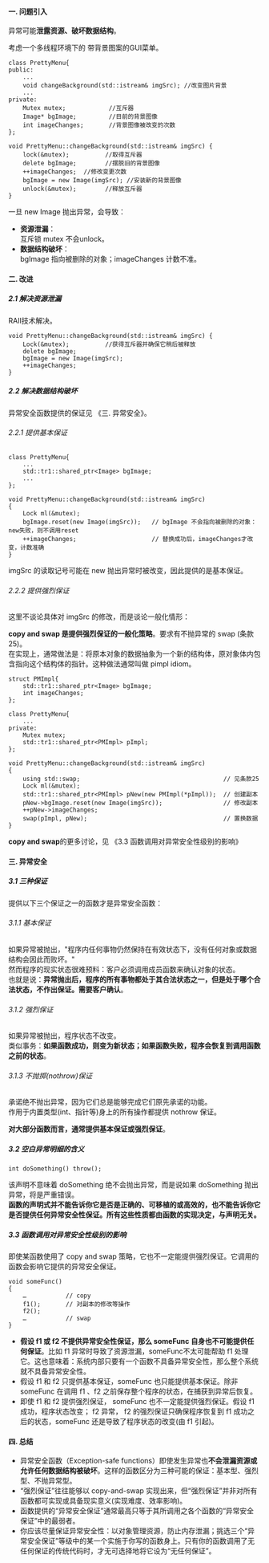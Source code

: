 #### 一. 问题引入
异常可能**泄露资源、破坏数据结构**。  

考虑一个多线程环境下的 带背景图案的GUI菜单。  

	class PrettyMenu{
    public:
        ...
        void changeBackground(std::istream& imgSrc); //改变图片背景
        ...
    private:
        Mutex mutex;       		//互斥器
        Image* bgImage;    		//目前的背景图像
        int imageChanges; 		//背景图像被改变的次数
    };
    
    void PrettyMenu::changeBackground(std::istream& imgSrc) {
        lock(&mutex);          //取得互斥器
        delete bgImage;        //摆脱旧的背景图像
        ++imageChanges;  //修改变更次数
        bgImage = new Image(imgSrc); //安装新的背景图像
        unlock(&mutex);        //释放互斥器
    }

一旦 new Image 抛出异常，会导致：  

- **资源泄漏**：  
互斥锁 mutex 不会unlock。  
- **数据结构破坏**：  
bgImage 指向被删除的对象；imageChanges 计数不准。

#### 二. 改进
##### 2.1 解决资源泄漏
RAII技术解决。  

	void PrettyMenu::changeBackground(std::istream& imgSrc) {
        Lock(&mutex);          //获得互斥器并确保它稍后被释放
        delete bgImage;       
        bgImage = new Image(imgSrc);
        ++imageChanges; 
    }

##### 2.2 解决数据结构破坏
异常安全函数提供的保证见 《三. 异常安全》。  

###### 2.2.1 提供基本保证  

	class PrettyMenu{
	    ...
	    std::tr1::shared_ptr<Image> bgImage;
	    ...
	};
	
	void PrettyMenu::changeBackground(std::istream& imgSrc)
	{
	    Lock ml(&mutex);
	    bgImage.reset(new Image(imgSrc));	// bgImage 不会指向被删除的对象：new失败，则不调用reset
	    ++imageChanges;						// 替换成功后，imageChanges才改变，计数准确
	}

imgSrc 的读取记号可能在 new 抛出异常时被改变，因此提供的是基本保证。  

###### 2.2.2 提供强烈保证
这里不谈论具体对 imgSrc 的修改，而是谈论一般化情形：  
 
**copy and swap 是提供强烈保证的一般化策略**。要求有不抛异常的 swap (条款25)。  
在实现上，通常做法是：将原本对象的数据抽象为一个新的结构体，原对象体内包含指向这个结构体的指针。这种做法通常叫做 pimpl idiom。  

	struct PMImpl{
	    std::tr1::shared_ptr<Image> bgImage;
	    int imageChanges;
	};
	
	class PrettyMenu{
	    ...
	private:
	    Mutex mutex;
	    std::tr1::shared_ptr<PMImpl> pImpl;
	};
	
	void PrettyMenu::changeBackground(std::istream& imgSrc)
	{
	    using std::swap;										// 见条款25
	    Lock ml(&mutex);
	    std::tr1::shared_ptr<PMImpl> pNew(new PMImpl(*pImpl));	// 创建副本
	    pNew->bgImage.reset(new Image(imgSrc)); 				// 修改副本
	    ++pNew->imageChanges;
	    swap(pImpl, pNew);										// 置换数据
	}

**copy and swap**的更多讨论，见 《3.3 函数调用对异常安全性级别的影响》


#### 三. 异常安全
##### 3.1 三种保证
提供以下三个保证之一的函数才是异常安全函数：  

###### 3.1.1 基本保证
如果异常被抛出，"程序内任何事物仍然保持在有效状态下，没有任何对象或数据结构会因此而败坏。"  
然而程序的现实状态很难预料：客户必须调用成员函数来确认对象的状态。  
也就是说：**异常抛出后，程序的所有事物都处于其合法状态之一，但是处于哪个合法状态，不作出保证。需要客户确认**。  

###### 3.1.2 强烈保证
如果异常被抛出，程序状态不改变。  
类似事务：**如果函数成功，则变为新状态；如果函数失败，程序会恢复到调用函数之前的状态**。  

###### 3.1.3 不抛掷(nothrow)保证
承诺绝不抛出异常，因为它们总是能够完成它们原先承诺的功能。  
作用于内置类型(int、指针等)身上的所有操作都提供 nothrow 保证。  

**对大部分函数而言，通常提供基本保证或强烈保证**。

##### 3.2 空白异常明细的含义

	int doSomething() throw();

该声明不意味着 doSomething 绝不会抛出异常，而是说如果 doSomething 抛出异常，将是严重错误。  
**函数的声明式并不能告诉你它是否是正确的、可移植的或高效的，也不能告诉你它是否提供任何异常安全性保证。所有这些性质都由函数的实现决定，与声明无关。**

##### 3.3 函数调用对异常安全性级别的影响
即使某函数使用了 copy and swap 策略，它也不一定能提供强烈保证。它调用的函数会影响它提供的异常安全保证。    

	void someFunc()
	{
	    …			// copy
	    f1();		// 对副本的修改等操作
	    f2();
	    …			// swap
	}

- **假设 f1 或 f2 不提供异常安全性保证，那么 someFunc 自身也不可能提供任何保证**。比如 f1 异常时导致了资源泄漏，someFunc不太可能帮助 f1 处理它。这也意味着：系统内部只要有一个函数不具备异常安全性，那么整个系统就不具备异常安全性。
- 假设 f1 和 f2 只提供基本保证，someFunc 也只能提供基本保证。除非 someFunc 在调用 f1 、f2 之前保存整个程序的状态，在捕获到异常后恢复。
- 即使 f1 和 f2 提供强烈保证， someFunc 也不一定能提供强烈保证。假设 f1 成功，程序状态改变； f2 异常， f2 的强烈保证只确保程序恢复到 f1 成功之后的状态，someFunc 还是导致了程序状态的改变(由 f1 引起)。

#### 四. 总结
- 异常安全函数（Exception-safe functions）即使发生异常也**不会泄漏资源或允许任何数据结构被破坏**。这样的函数区分为三种可能的保证：基本型、强烈型、不抛异常型。
- “强烈保证”往往能够以 copy-and-swap 实现出来，但“强烈保证”并非对所有函数都可实现或具备现实意义(实现难度、效率影响)。
- 函数提供的“异常安全保证”通常最高只等于其所调用之各个函数的“异常安全保证”中的最弱者。
- 你应该尽量保证异常安全性：以对象管理资源，防止内存泄漏；挑选三个“异常安全保证”等级中的某一个实施于你写的函数身上。只有你的函数调用了无任何保证的传统代码时，才无可选择地将它设为“无任何保证”。